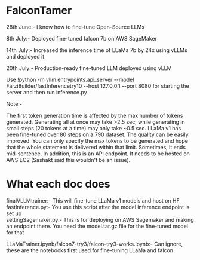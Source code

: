 # FalconTamer
28th June:- I know how to fine-tune Open-Source LLMs

8th July:- Deployed fine-tuned falcon 7b on AWS SageMaker

14th July:- Increased the inference time of LLaMa 7b by 24x using vLLMs and deployed it

20th July:- Production-ready fine-tuned LLM deployed using vLLM

Use !python -m vllm.entrypoints.api_server --model FarziBuilder/fastInferencetry10 --host 127.0.0.1 --port 8080 for starting the server and then run inference.py

Note:-

The first token generation time is affected by the max number of tokens generated. Generating all at once may take >2.5 sec, while generating in small steps (20 tokens at a time) may only take ~0.5 sec.
LLaMa v1 has been fine-tuned over 80 steps on a 790 dataset. The quality can be easily improved.
You can only specify the max tokens to be generated and hope that the whole statement is delivered within that limit. Sometimes, it ends mid-sentence.
In addition, this is an API endpoint. It needs to be hosted on AWS EC2 (Sashakt said this wouldn't be an issue).

# What each doc does
finalVLLMtrainer:- This will fine-tune LLaMa v1 models and host on HF  
fastInference.py:- You use this script after the model inference endpoint is set up  
settingSagemaker.py:- This is for deploying on AWS Sagemaker and making an endpoint there. You need the model.tar.gz file for the fine-tuned model for that

LLaMaTrainer.ipynb/falcon7-try3/falcon-try3-works.ipynb:- Can ignore, these are the notebooks first used for fine-tuning LLaMa and falcon
